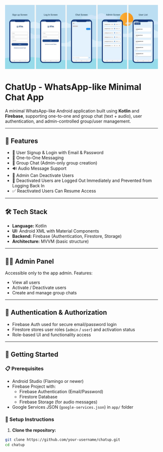 
![App Screenshot](https://github.com/nikka471/ChatUp/blob/0ef9d6c18010b846e53c2e76961ec3f20a0d397e/WhatsApp%20Image%202025-09-18%20at%2011.42.16.jpeg?raw=true)



# ChatUp - WhatsApp-like Minimal Chat App

A minimal WhatsApp-like Android application built using **Kotlin** and **Firebase**, supporting one-to-one and group chat (text + audio), user authentication, and admin-controlled group/user management.

---

## 🔧 Features

- 🔐 User Signup & Login with Email & Password  
- 💬 One-to-One Messaging  
- 👥 Group Chat (Admin-only group creation)  
- 🔊 Audio Message Support  
- 🛑 Admin Can Deactivate Users  
- 🚫 Deactivated Users are Logged Out Immediately and Prevented from Logging Back In  
- ✅ Reactivated Users Can Resume Access  

---

## 🛠 Tech Stack

- **Language:** Kotlin  
- **UI:** Android XML with Material Components  
- **Backend:** Firebase (Authentication, Firestore, Storage)  
- **Architecture:** MVVM (basic structure)

---

## 👨‍💻 Admin Panel

Accessible only to the app admin. Features:
- View all users
- Activate / Deactivate users
- Create and manage group chats

---

## 🔐 Authentication & Authorization

- Firebase Auth used for secure email/password login
- Firestore stores user roles (`admin` / `user`) and activation status
- Role-based UI and functionality access

---

## 🚀 Getting Started

### 📋 Prerequisites

- Android Studio (Flamingo or newer)
- Firebase Project with:
  - Firebase Authentication (Email/Password)
  - Firestore Database
  - Firebase Storage (for audio messages)
- Google Services JSON (`google-services.json`) in `app/` folder

### 🔌 Setup Instructions

1. **Clone the repository:**

```bash
git clone https://github.com/your-username/chatup.git
cd chatup
